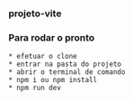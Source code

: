 ### projeto-vite

### Para rodar o pronto
    * efetuar o clone
    * entrar na pasta do projeto
    * abrir o terminal de comando
    * npm i ou npm install
    * npm run dev
